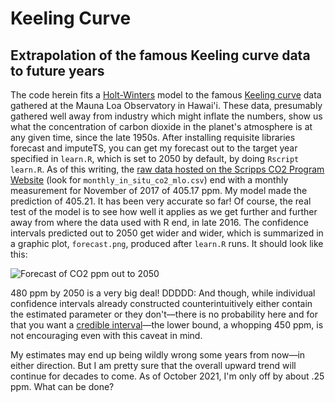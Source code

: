 # Keeling Curve
## Extrapolation of the famous Keeling curve data to future years

The code herein fits a [Holt-Winters](https://www.otexts.org/fpp/7/5) model to
the famous [Keeling curve](https://scripps.ucsd.edu/programs/keelingcurve/)
data gathered at the Mauna Loa Observatory in Hawai'i. These data, presumably
gathered well away from industry which might inflate the numbers, show us what
the concentration of carbon dioxide in the planet's atmosphere is at any given
time, since the late 1950s. After installing requisite libraries forecast and
imputeTS, you can get my forecast out to the target year specified in
`learn.R`, which is set to 2050 by default, by doing `Rscript learn.R`. As of
this writing, the [raw data hosted on the Scripps CO2 Program
Website](http://scrippsco2.ucsd.edu/data/atmospheric_co2/primary_mlo_co2_record)
(look for `monthly_in_situ_co2_mlo.csv`) end with a monthly measurement for
November of 2017 of 405.17 ppm. My model made the prediction of 405.21. It has
been very accurate so far! Of course, the real test of the model is to see how
well it applies as we get further and further away from where the data used
with R end, in late 2016. The confidence intervals predicted out to 2050 get
wider and wider, which is summarized in a graphic plot, `forecast.png`,
produced after `learn.R` runs. It should look like this:

![Forecast of CO2 ppm out to 2050](https://i.imgur.com/LoSPJfO.png "DDDDD:")

480 ppm by 2050 is a very big deal! DDDDD: And though, while individual
confidence intervals already constructed counterintuitively either contain the
estimated parameter or they don't—there is no probability here and for that you
want a [credible interval](https://en.wikipedia.org/wiki/Credible_interval)—the
lower bound, a whopping 450 ppm, is not encouraging even with this caveat in
mind.

My estimates may end up being wildly wrong some years from now—in either
direction. But I am pretty sure that the overall upward trend will continue for
decades to come. As of October 2021, I'm only off by about .25 ppm. What can be
done?
